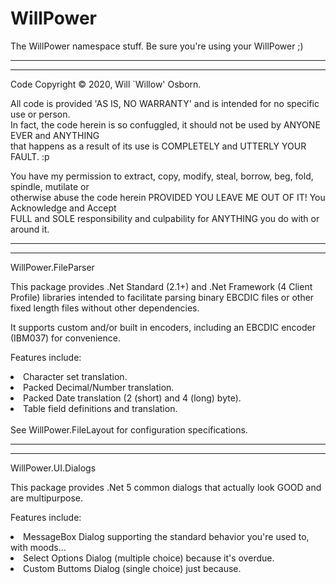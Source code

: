 # WillPower
The WillPower namespace stuff.
Be sure you're using your WillPower ;)

 *************************************************************************************************
 *************************************************************************************************
 Code Copyright © 2020, Will `Willow' Osborn.                                                     
 
 All code is provided 'AS IS, NO WARRANTY' and is intended for no specific use or person.        
 In fact, the code herein is so confuggled, it should not be used by ANYONE EVER and ANYTHING     
 that happens as a result of its use is COMPLETELY and UTTERLY YOUR FAULT.  :p                    

 You have my permission to extract, copy, modify, steal, borrow, beg, fold, spindle, mutilate or  
 otherwise abuse the code herein PROVIDED YOU LEAVE ME OUT OF IT! You Acknowledge and Accept      
 FULL and SOLE responsibility and culpability for ANYTHING you do with or around it.              
 *************************************************************************************************
 *************************************************************************************************

WillPower.FileParser

This package provides .Net Standard (2.1+) and .Net Framework (4 Client Profile) libraries intended to facilitate
parsing binary EBCDIC files or other fixed length files without other dependencies.

It supports custom and/or built in encoders, including an EBCDIC encoder (IBM037) for convenience.

Features include: 
  <li>Character set translation.</li>
  <li>Packed Decimal/Number translation.</li>
  <li>Packed Date translation (2 (short) and 4 (long) byte).</li>
  <li>Table field definitions and translation.</li>
<br/>
See WillPower.FileLayout for configuration specifications.

 *************************************************************************************************
 *************************************************************************************************

WillPower.UI.Dialogs

This package provides .Net 5 common dialogs that actually look GOOD and are multipurpose.

Features include:
  <li>MessageBox Dialog supporting the standard behavior you're used to, with moods...</li>
  <li>Select Options Dialog (multiple choice) because it's overdue.</li>
  <li>Custom Buttoms Dialog (single choice) just because.</li>
